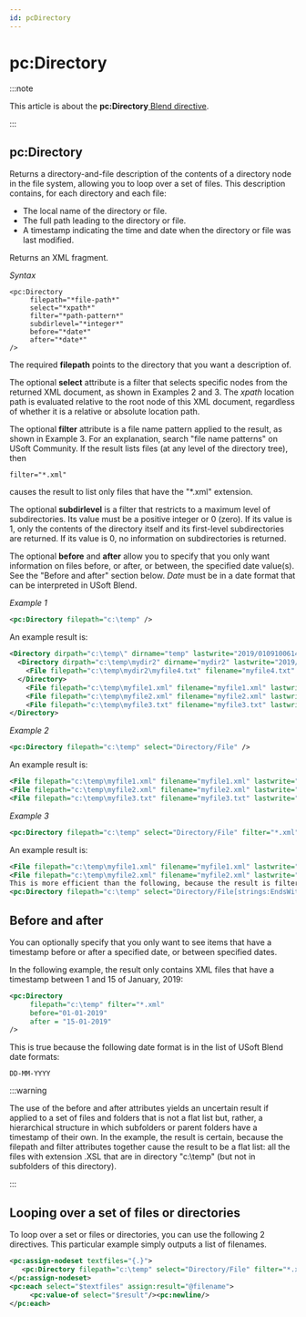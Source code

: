 ```yaml
---
id: pcDirectory
---
```


# pc:Directory




:::note

This article is about the **pc:Directory**[ Blend directive](/Repositories/Blend_directives).

:::

## **pc:Directory**

Returns a directory-and-file description of the contents of a directory node in the file system, allowing you to loop over a set of files. This description contains, for each directory and each file:

- The local name of the directory or file.
- The full path leading to the directory or file.
- A timestamp indicating the time and date when the directory or file was last modified.

Returns an XML fragment.

*Syntax*

```
<pc:Directory
     filepath="*file-path*"
     select="*xpath*"
     filter="*path-pattern*"
     subdirlevel="*integer*"
     before="*date*"
     after="*date*"
/>
```

The required **filepath** points to the directory that you want a description of.

The optional **select** attribute is a filter that selects specific nodes from the returned XML document, as shown in Examples 2 and 3. The *xpath* location path is evaluated relative to the root node of this XML document, regardless of whether it is a relative or absolute location path.

The optional **filter** attribute is a file name pattern applied to the result, as shown in Example 3. For an explanation, search "file name patterns" on USoft Community. If the result lists files (at any level of the directory tree), then

```
filter="*.xml"
```

causes the result to list only files that have the "*.xml" extension.

The optional **subdirlevel** is a filter that restricts to a maximum level of subdirectories. Its value must be a positive integer or 0 (zero). If its value is 1, only the contents of the directory itself and its first-level subdirectories are returned. If its value is 0, no information on subdirectories is returned.

The optional **before** and **after** allow you to specify that you only want information on files before, or after, or between, the specified date value(s). See the "Before and after" section below. *Date* must be in a date format that can be interpreted in USoft Blend.

*Example 1*

```xml
<pc:Directory filepath="c:\temp" />
```

An example result is:

```xml
<Directory dirpath="c:\temp\" dirname="temp" lastwrite="2019/0109100614">
  <Directory dirpath="c:\temp\mydir2" dirname="mydir2" lastwrite="2019/0109100620">
    <File filepath="c:\temp\mydir2\myfile4.txt" filename="myfile4.txt" lastwrite="2019/0109100021" />
  </Directory>
    <File filepath="c:\temp\myfile1.xml" filename="myfile1.xml" lastwrite="2019/0109093257" />
    <File filepath="c:\temp\myfile2.xml" filename="myfile2.xml" lastwrite="2019/0109083456" />
    <File filepath="c:\temp\myfile3.txt" filename="myfile3.txt" lastwrite="2019/0108180520" />
</Directory>
```

*Example 2*

```xml
<pc:Directory filepath="c:\temp" select="Directory/File" />
```

An example result is:

```xml
<File filepath="c:\temp\myfile1.xml" filename="myfile1.xml" lastwrite="2019/0109093257" />
<File filepath="c:\temp\myfile2.xml" filename="myfile2.xml" lastwrite="2019/0109083456" />
<File filepath="c:\temp\myfile3.txt" filename="myfile3.txt" lastwrite="2019/0108180520" />
```

*Example 3*

```xml
<pc:Directory filepath="c:\temp" select="Directory/File" filter="*.xml" />
```

An example result is:

```xml
<File filepath="c:\temp\myfile1.xml" filename="myfile1.xml" lastwrite="2019/0109093257" />
<File filepath="c:\temp\myfile2.xml" filename="myfile2.xml" lastwrite="2019/0109083456" />
This is more efficient than the following, because the result is filtered upfront, as opposed to the whole set being retrieved before it is filtered:
<pc:Directory filepath="c:\temp" select="Directory/File[strings:EndsWith(@filename,'.xml')]" />
```

## Before and after

You can optionally specify that you only want to see items that have a timestamp before or after a specified date, or between specified dates.

In the following example, the result only contains XML files that have a timestamp between 1 and 15 of January, 2019:

```xml
<pc:Directory
     filepath="c:\temp" filter="*.xml"
     before="01-01-2019"
     after = "15-01-2019"
/>
```

This is true because the following date format is in the list of USoft Blend date formats:

```
DD-MM-YYYY
```


:::warning

The use of the before and after attributes yields an uncertain result if applied to a set of files and folders that is not a flat list but, rather, a hierarchical structure in which subfolders or parent folders have a timestamp of their own. In the example, the result is certain, because the filepath and filter attributes together cause the result to be a flat list: all the files with extension .XSL that are in directory "c:\\temp" (but not in subfolders of this directory).

:::

## Looping over a set of files or directories

To loop over a set or files or directories, you can use the following 2 directives. This particular example simply outputs a list of filenames.

```xml
<pc:assign-nodeset textfiles="{.}">
   <pc:Directory filepath="c:\temp" select="Directory/File" filter="*.xml"/>
</pc:assign-nodeset>
<pc:each select="$textfiles" assign:result="@filename">
     <pc:value-of select="$result"/><pc:newline/>
</pc:each>
```

 